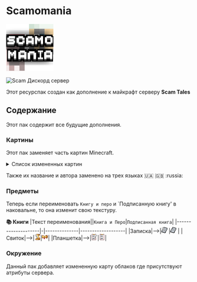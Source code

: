 # Scamomania
![Логотип Ресурспака.](Scamomania/pack.png) 

![Scam Дискорд сервер](https://img.shields.io/discord/1037240667484733471?logo=discord)

Этот ресурспак создан как дополнение к майкрафт серверу **Scam Tales** 


## Содержание
Этот пак содержит все будущие дополнения.

### Картины
Этот пак заменяет часть картин Minecraft.
<details>

<summary>Список измененных картин</summary>

`burning_skull` 

`creebet`

`fighters`

`pigscene`

`skeleton`

`void`

`wanderer`

`wither`

</details>

Также их название и автора заменено на трех языках 🇺🇦 🇬🇧 :russia:

### Предметы
Теперь если переименовать `Книгу и перо` и `Подписанную книгу' в наковальне, то она изменит свою текстуру.

**📚 Книги**
|Текст переименования||`Книга и Перо`|`Подписанная книга`|
|--------------------|-|--------------|-------------------|
|Записка|-->|![текстура записки.](Scamomania/assets/minecraft/citresewn/cit/renamingbooks/writable_note.png) |![текстура записки.](Scamomania/assets/minecraft/citresewn/cit/renamingbooks/written_note.png) |
|Свиток|-->|![текстура свитка.](Scamomania/assets/minecraft/citresewn/cit/renamingbooks/writable_svitok.png)|![текстура свитка.](Scamomania/assets/minecraft/citresewn/cit/renamingbooks/written_svitok.png)|
|Планшетка|-->|![текстура планшетки.](Scamomania/assets/minecraft/citresewn/cit/renamingbooks/writable_clipboard.png)|![текстура планшетки.](Scamomania/assets/minecraft/citresewn/cit/renamingbooks/written_clipboard.png)|

### Окружение
Данный пак добавляет измененную карту облаков где присутствуют атрибуты сервера.

